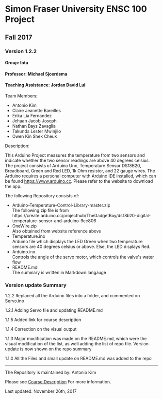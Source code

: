 # Simon Fraser University ENSC 100 Project

## Fall 2017

### Version 1.2.2

#### Group: Iota

#### Professor: Michael Sjoerdsma

#### Teaching Assistance: Jordan David Lui

Team Members: 
<ul>
<li>Antonio Kim</li>
<li>Claire Jeanette Bareilles</li>
<li>Erika Lia Fernandez</li>
<li>Jehaan Jacob Joseph</li>
<li>Nathan Bays Zavaglia</li>
<li>Takunda Lester Mwinjilo</li>
<li>Owen Kin Shek Cheuk</li>
</ul>

Description:

This Arduino Project measures the temperature from two sensors and indicate whether the two sensor readings are above 40 degrees celsius. The project consists of Arduino Uno, Temperature Sensor DS18B20, Breadboard, Green and Red LED, 1k Ohm resistor, and 22 gauge wires. The Arduino requires a personal computer with Arduino IDE installed, which can be found https://www.arduino.cc. Please refer to the website to download the app. 

The following Repository consists of:
<ul>
    <li> Arduino-Temperature-Control-Library-master.zip</li> The following zip file is from
         https://create.arduino.cc/projecthub/TheGadgetBoy/ds18b20-digital-temperature-sensor-and-arduino-9cc806
    <li> OneWire.zip </li> Also obtained from website reference above
    <li> Temperature.ino </li> Arduino file which displays the LED Green when two temperature sensors are 40 degrees celsius
         or above. Else, the LED displays Red.
    <li> Arduino.ino</li> Controls the angle of the servo motor, which controls the valve's water flow
    <li> README.md </li> The summary is written in Markdown langauge
</ul>

### Version update Summary

1.2.2 Replaced all the Arduino files into a folder, and commented on Servo.ino

1.2.1 Adding Servo file and updating README.md

1.1.5 Added link for course description

1.1.4 Correction on the visual output

1.1.3 Major modification was made on the README.md, which were the visual modification
      of the list, as well adding the list of repo file. Version update is now shown on the
      repo summary

1.1.0 All the Files and small update on README.md was added to the repo

---

The Repository is maintained by: Antonio Kim

Please see [Course Description](https://www.sfu.ca/students/calendar/2018/spring/courses/ensc/100.html) For more information.

Last updated: November 26th, 2017
